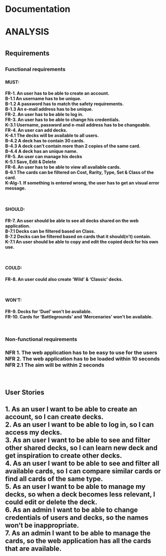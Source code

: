 # Documentation
<h1> ANALYSIS <h1/>
<h2> Requirements <h2/>
<h3> Functional requirements <h3/>
<h4> MUST: <h4/>
<p>
FR-1.	An user has to be able to create an account. <br/>
       B-1.1	An username has to be unique. <br/>
       B-1.2	A password has to match the safety requirements. <br/>
       B-1.3	An e-mail address has to be unique. <br/>
FR-2.	An user has to be able to log in. <br/>
FR-3.	An user has to be able to change his credentials. <br/>
       K-3.1	Username, password and e-mail address has to be changeable. <br/>
FR-4.	An user can add decks. <br/>
       K-4.1	The decks will be available to all users. <br/>
       B-4.2	A deck has to contain 30 cards. <br/>
       B-4.3	A deck can’t contain more than 2 copies of the same card. <br/>
       B-4.4	A deck has an unique name. <br/>
FR-5.	An user can manage his decks <br/>
       K-5.1	Save, Edit & Delete <br/>
FR-6.	An user has to be able to view all available cards. <br/>
       B-6.1	The cards can be filtered on Cost, Rarity, Type, Set & Class of the card. <br/>
       K-Alg-1.	If something is entered wrong, the user has to get an visual error message. <br/> 
<p/>
<br/>
<h4> SHOULD: <h4/>
<p>
FR-7.	An user should be able to see all decks shared on the web application. <br/>
       B-7.1	Decks can be filtered based on Class. <br/>
       B-7.2	Decks can be filtered based on cards that it should(n’t) contain. <br/>
       K-7.1	An user should be able to copy and edit the copied deck for his own use. <br/>
<p/>
 <br/>
<h4> COULD: <h4/>
<p>
FR-8.	An user could also create ‘Wild’ & ‘Classic’ decks. <br/>
<p/>
 <br/>
<h4> WON’T: <h4/>
<p>
FR-9.	Decks for ‘Duel’ won’t be available. <br/>
FR-10.	Cards for ‘Battlegrounds’ and ‘Mercenaries’ won’t be available. <br/>
<p/>
<br/>
<h3> Non-functional requirements <h3/>
<p>
NFR 1.	The web application has to be easy to use for the users <br/>
NFR 2.	The web application has to be loaded within 10 seconds <br/>
NFR 2.1	The aim will be within 2 seconds <br/>
<p/>
<br/>
<h2> User Stories <h2/>
<p>
1.	As an user I want to be able to create an account, so I can create decks. <br/>
2.	As an user I want to be able to log in, so I can access my decks. <br/>
3.	As an user I want to be able to see and filter other shared decks, so I can learn new deck and get inspiration to create other decks. <br/>
4.	As an user I want to be able to see and filter all available cards, so I can compare similar cards or find all cards of the same type. <br/>
5.	As an user I want to be able to manage my decks, so when a deck becomes less relevant, I could edit or delete the deck. <br/>
6.	As an admin I want to be able to change credentials of users and decks, so the names won’t be inappropriate. <br/>
7.	As an admin I want to be able to manage the cards, so the web application has all the cards that are available. <br/>
<p/>
